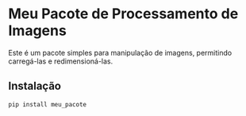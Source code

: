 # Meu Pacote de Processamento de Imagens

Este é um pacote simples para manipulação de imagens, permitindo carregá-las e redimensioná-las.

## Instalação

```bash
pip install meu_pacote
